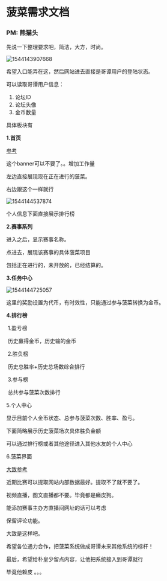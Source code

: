 # 菠菜需求文档

### PM: 熊猫头



先说一下整理要求吧，简洁，大方，时尚。

![1544143907668](https://s1.ax1x.com/2018/12/07/F1I5nA.png)

希望入口能弄在这，然后网站进去直接是哥谭用户的登陆状态。

可以读取哥谭用户信息：

1. 论坛ID
2. 论坛头像
3. 金币数量



具体板块有

**1.首页**

[参考](http://bet.sgamer.com/)

这个banner可以不要了。。增加工作量

左边直接展现现在正在进行的菠菜。

右边跟这个一样就行

![1544144537874](https://s1.ax1x.com/2018/12/07/F1II0I.png)

个人信息下面直接展示排行榜

**2.赛事系列**

进入之后，显示赛事名称。

点进去，展现该赛事的具体菠菜项目

包括正在进行的，未开放的，已经结算的。

**3.任务中心**

![1544144725057](https://s1.ax1x.com/2018/12/07/F1Io7t.png)

这里的奖励设置为代币，有时效性，只能通过参与菠菜转换为金币。

**4.排行榜**

​    1.盈亏榜

​    历史赢得金币，历史输的金币

​    2.胜负榜

​    历史总胜率+历史总场数综合排行

​    3.参与榜

​    总共参与菠菜次数排行



5.个人中心

显示目前个人金币状态、总参与菠菜次数、胜率、盈亏。

下面简略展示历史菠菜场次具体胜负金额

可以通过排行榜或者其他途径进入其他水友的个人中心



6.菠菜界面

[大致参考](http://bet.sgamer.com/detail/13990.html)

近期比赛可以提取网站内部数据最好。提取不了就不要了。

视频直播，图文直播都不要。毕竟都是癞皮狗。

能添加赛事主办方直播间网址的话可以考虑



保留评论功能。



大致是这样吧。

希望各位通力合作，把菠菜系统做成哥谭未来其他系统的标杆！

最后，希望给朴皇少留点内容，让他把系统接入到哥谭就行

毕竟他赖皮 。。。